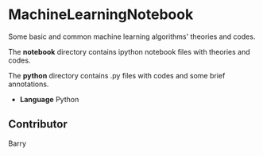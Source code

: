 # MachineLearningNotebook  

Some basic and common machine learning algorithms' theories and codes.  

The __notebook__ directory contains ipython notebook files with theories and codes.    

The __python__ directory contains .py files with codes and some brief annotations.   

- __Language__  Python    

## Contributor  

Barry